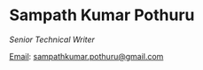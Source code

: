# Sampath Kumar Pothuru
_Senior Technical Writer_

[Email](mailto:sampathkumar.pothuru@gmail.com): sampathkumar.pothuru@gmail.com
